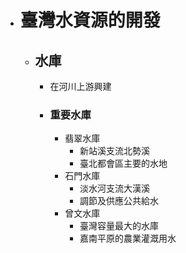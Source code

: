 - # 臺灣水資源的開發
	- ## 水庫
		- 在河川上游興建
		- ### 重要水庫
			- 翡翠水庫
				- 新站溪支流北勢溪
				- 臺北都會區主要的水地
			- 石門水庫
				- 淡水河支流大漢溪
				- 調節及供應公共給水
			- 曾文水庫
				- 臺灣容量最大的水庫
				- 嘉南平原的農業灌溉用水